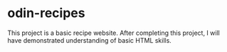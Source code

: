 # odin-recipes

This project is a basic recipe website. After completing this project, I will have demonstrated understanding of basic HTML skills.
